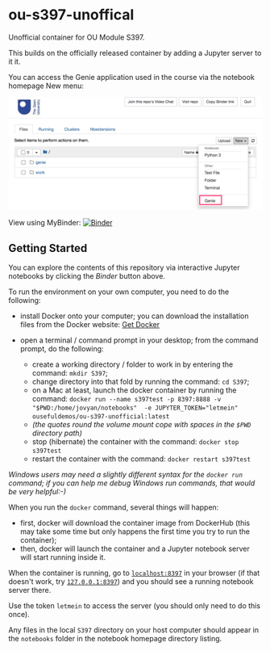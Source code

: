# ou-s397-unoffical
Unofficial container for OU Module S397.

This builds on the officially released container by adding a Jupyter server to it it.

You can access the Genie application used in the course via the notebook homepage New menu:

![](.images/jupyter_genie.png)

View using MyBinder: [![Binder](https://mybinder.org/badge_logo.svg)](https://gke.mybinder.org/v2/gh/ouseful-course-containers/ou-s397-unofficial/master)

## Getting Started
You can explore the contents of this repository via interactive Jupyter notebooks by clicking the *Binder* button above.

To run the environment on your own computer, you need to do the following:

- install Docker onto your computer; you can download the installation files from the Docker website: [Get Docker](https://docs.docker.com/get-docker/)

- open a terminal / command prompt in your desktop; from the command prompt, do the following:
  - create a working directory / folder to work in by entering the command: `mkdir S397`;
  - change directory into that fold by running the command: `cd S397`;
  - on a Mac at least, launch the docker container by running the command: `docker run --name s397test -p 8397:8888 -v "$PWD:/home/jovyan/notebooks"  -e JUPYTER_TOKEN="letmein" ousefuldemos/ou-s397-unofficial:latest`
  - *(the quotes round the volume mount cope with spaces in the `$PWD` directory path)*
  - stop (hibernate) the container with the command: `docker stop s397test`
  - restart the container with the command: `docker restart s397test`
  
*Windows users may need a slightly different syntax for the `docker run` command; if you can help me debug Windows run commands, that would be very helpful:-)*

When you run the `docker` command, several things will happen:
 
 - first, docker will download the container image from DockerHub (this may take some time but only happens the first time you try to run the container);
 - then, docker will launch the container and a Jupyter notebook server will start running inside it.
 
When the container is running, go to [`localhost:8397`](http://localhost:8397) in your browser (if that doesn't work, try [`127.0.0.1:8397`](http://127.0.0.1:8397)) and you should see a running notebook server there.

Use the token `letmein` to access the server (you should only need to do this once).
 
Any files in the local `S397` directory on your host computer should appear in the `notebooks` folder in the notebook homepage directory listing.

